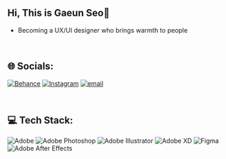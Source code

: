 ## Hi, This is Gaeun Seo👋
- Becoming a UX/UI designer who brings warmth to people
<br>

  
## 🌐 Socials:
[![Behance](https://img.shields.io/badge/Behance-1769ff?logo=behance&logoColor=white)](https://behance.net/https://www.behance.net/c4cb4723) [![Instagram](https://img.shields.io/badge/Instagram-%23E4405F.svg?logo=Instagram&logoColor=white)](https://instagram.com/https://www.instagram.com/seod_oe?igsh=ZjcyYTF5ZDdtOGh1) [![email](https://img.shields.io/badge/Email-D14836?logo=gmail&logoColor=white)](mailto:phur3030@naver.com) 


<br>

## 💻 Tech Stack:
![Adobe](https://img.shields.io/badge/adobe-%23FF0000.svg?style=for-the-badge&logo=adobe&logoColor=white) ![Adobe Photoshop](https://img.shields.io/badge/adobe%20photoshop-%2331A8FF.svg?style=for-the-badge&logo=adobe%20photoshop&logoColor=white) ![Adobe Illustrator](https://img.shields.io/badge/adobe%20illustrator-%23FF9A00.svg?style=for-the-badge&logo=adobe%20illustrator&logoColor=white) ![Adobe XD](https://img.shields.io/badge/Adobe%20XD-470137?style=for-the-badge&logo=Adobe%20XD&logoColor=#FF61F6) ![Figma](https://img.shields.io/badge/figma-%23F24E1E.svg?style=for-the-badge&logo=figma&logoColor=white) ![Adobe After Effects](https://img.shields.io/badge/Adobe%20After%20Effects-9999FF.svg?style=for-the-badge&logo=Adobe%20After%20Effects&logoColor=white)
